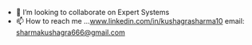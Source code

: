 -  💞️ I’m looking to collaborate on Expert Systems  
- 📫 How to reach me ...www.linkedin.com/in/kushagrasharma10
                  email: sharmakushagra666@gmail.com     

<!---
kushagra-sharma10/kushagra-sharma10 is a ✨ special ✨ repository because its `README.md` (this file) appears on your GitHub profile.
You can click the Preview link to take a look at your changes.
--->
